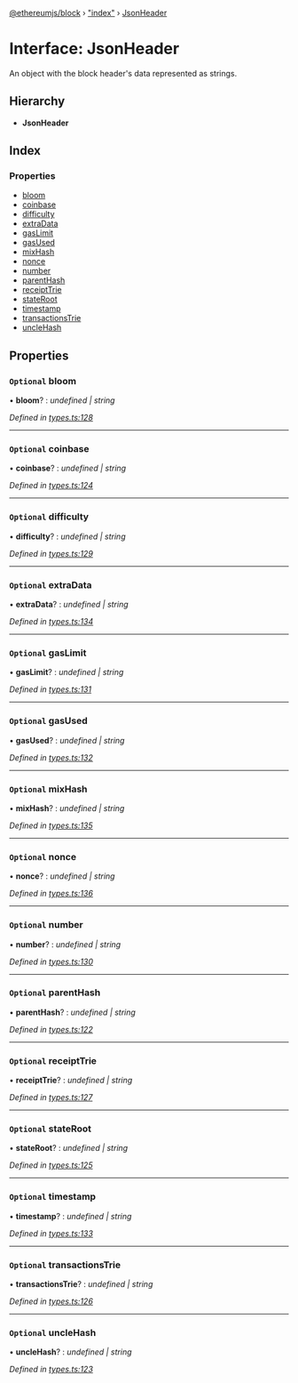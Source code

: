 [@ethereumjs/block](../README.md) › ["index"](../modules/_index_.md) › [JsonHeader](_index_.jsonheader.md)

# Interface: JsonHeader

An object with the block header's data represented as strings.

## Hierarchy

* **JsonHeader**

## Index

### Properties

* [bloom](_index_.jsonheader.md#optional-bloom)
* [coinbase](_index_.jsonheader.md#optional-coinbase)
* [difficulty](_index_.jsonheader.md#optional-difficulty)
* [extraData](_index_.jsonheader.md#optional-extradata)
* [gasLimit](_index_.jsonheader.md#optional-gaslimit)
* [gasUsed](_index_.jsonheader.md#optional-gasused)
* [mixHash](_index_.jsonheader.md#optional-mixhash)
* [nonce](_index_.jsonheader.md#optional-nonce)
* [number](_index_.jsonheader.md#optional-number)
* [parentHash](_index_.jsonheader.md#optional-parenthash)
* [receiptTrie](_index_.jsonheader.md#optional-receipttrie)
* [stateRoot](_index_.jsonheader.md#optional-stateroot)
* [timestamp](_index_.jsonheader.md#optional-timestamp)
* [transactionsTrie](_index_.jsonheader.md#optional-transactionstrie)
* [uncleHash](_index_.jsonheader.md#optional-unclehash)

## Properties

### `Optional` bloom

• **bloom**? : *undefined | string*

*Defined in [types.ts:128](https://github.com/ethereumjs/ethereumjs-vm/blob/master/packages/block/src/types.ts#L128)*

___

### `Optional` coinbase

• **coinbase**? : *undefined | string*

*Defined in [types.ts:124](https://github.com/ethereumjs/ethereumjs-vm/blob/master/packages/block/src/types.ts#L124)*

___

### `Optional` difficulty

• **difficulty**? : *undefined | string*

*Defined in [types.ts:129](https://github.com/ethereumjs/ethereumjs-vm/blob/master/packages/block/src/types.ts#L129)*

___

### `Optional` extraData

• **extraData**? : *undefined | string*

*Defined in [types.ts:134](https://github.com/ethereumjs/ethereumjs-vm/blob/master/packages/block/src/types.ts#L134)*

___

### `Optional` gasLimit

• **gasLimit**? : *undefined | string*

*Defined in [types.ts:131](https://github.com/ethereumjs/ethereumjs-vm/blob/master/packages/block/src/types.ts#L131)*

___

### `Optional` gasUsed

• **gasUsed**? : *undefined | string*

*Defined in [types.ts:132](https://github.com/ethereumjs/ethereumjs-vm/blob/master/packages/block/src/types.ts#L132)*

___

### `Optional` mixHash

• **mixHash**? : *undefined | string*

*Defined in [types.ts:135](https://github.com/ethereumjs/ethereumjs-vm/blob/master/packages/block/src/types.ts#L135)*

___

### `Optional` nonce

• **nonce**? : *undefined | string*

*Defined in [types.ts:136](https://github.com/ethereumjs/ethereumjs-vm/blob/master/packages/block/src/types.ts#L136)*

___

### `Optional` number

• **number**? : *undefined | string*

*Defined in [types.ts:130](https://github.com/ethereumjs/ethereumjs-vm/blob/master/packages/block/src/types.ts#L130)*

___

### `Optional` parentHash

• **parentHash**? : *undefined | string*

*Defined in [types.ts:122](https://github.com/ethereumjs/ethereumjs-vm/blob/master/packages/block/src/types.ts#L122)*

___

### `Optional` receiptTrie

• **receiptTrie**? : *undefined | string*

*Defined in [types.ts:127](https://github.com/ethereumjs/ethereumjs-vm/blob/master/packages/block/src/types.ts#L127)*

___

### `Optional` stateRoot

• **stateRoot**? : *undefined | string*

*Defined in [types.ts:125](https://github.com/ethereumjs/ethereumjs-vm/blob/master/packages/block/src/types.ts#L125)*

___

### `Optional` timestamp

• **timestamp**? : *undefined | string*

*Defined in [types.ts:133](https://github.com/ethereumjs/ethereumjs-vm/blob/master/packages/block/src/types.ts#L133)*

___

### `Optional` transactionsTrie

• **transactionsTrie**? : *undefined | string*

*Defined in [types.ts:126](https://github.com/ethereumjs/ethereumjs-vm/blob/master/packages/block/src/types.ts#L126)*

___

### `Optional` uncleHash

• **uncleHash**? : *undefined | string*

*Defined in [types.ts:123](https://github.com/ethereumjs/ethereumjs-vm/blob/master/packages/block/src/types.ts#L123)*
